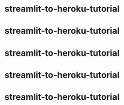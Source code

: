 # streamlit-to-heroku-tutorial
# streamlit-to-heroku-tutorial
# streamlit-to-heroku-tutorial
# streamlit-to-heroku-tutorial
# streamlit-to-heroku-tutorial
